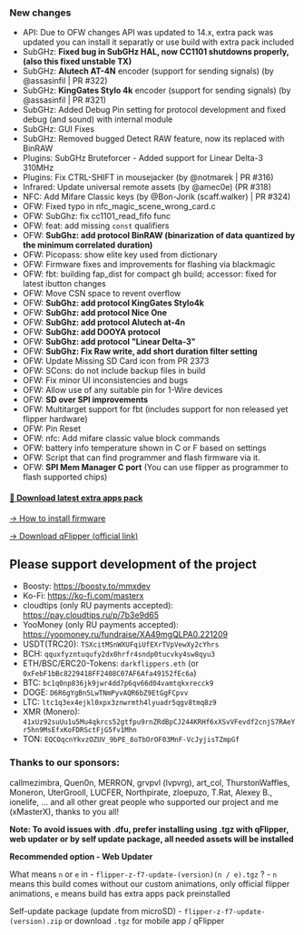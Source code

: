 ### New changes
* API: Due to OFW changes API was updated to 14.x, extra pack was updated you can install it separatly or use build with extra pack included
* SubGHz: **Fixed bug in SubGHz HAL, now CC1101 shutdowns properly, (also this fixed unstable TX)**
* SubGHz: **Alutech AT-4N** encoder (support for sending signals) (by @assasinfil | PR #322)
* SubGHz: **KingGates Stylo 4k** encoder (support for sending signals) (by @assasinfil | PR #321)
* SubGHz: Added Debug Pin setting for protocol development and fixed debug (and sound) with internal module
* SubGHz: GUI Fixes
* SubGHz: Removed bugged Detect RAW feature, now its replaced with BinRAW
* Plugins: SubGHz Bruteforcer - Added support for Linear Delta-3 310MHz
* Plugins: Fix CTRL-SHIFT in mousejacker (by @notmarek | PR #316)
* Infrared: Update universal remote assets (by @amec0e) (PR #318)
* NFC: Add Mifare Classic keys (by @Bon-Jorik (scaff.walker) | PR #324)
* OFW: Fixed typo in nfc_magic_scene_wrong_card.c 
* OFW: SubGhz: fix cc1101_read_fifo func
* OFW: feat: add missing `const` qualifiers
* OFW: **SubGhz: add protocol BinRAW (binarization of data quantized by the minimum correlated duration)**
* OFW: Picopass: show elite key used from dictionary 
* OFW: Firmware fixes and improvements for flashing via blackmagic
* OFW: fbt: building fap_dist for compact gh build; accessor: fixed for latest ibutton changes 
* OFW: Move CSN space to revent overflow
* OFW: **SubGhz: add protocol KingGates Stylo4k**
* OFW: **SubGhz: add protocol Nice One**
* OFW: **SubGhz: add protocol Alutech at-4n**
* OFW: **SubGhz: add DOOYA protocol**
* OFW: **SubGhz: add protocol "Linear Delta-3"**
* OFW: **SubGhz: Fix Raw write, add short duration filter setting**
* OFW: Update Missing SD Card icon from PR 2373
* OFW: SCons: do not include backup files in build
* OFW: Fix minor UI inconsistencies and bugs
* OFW: Allow use of any suitable pin for 1-Wire devices
* OFW: **SD over SPI improvements**
* OFW: Multitarget support for fbt (includes support for non released yet flipper hardware)
* OFW: Pin Reset
* OFW: nfc: Add mifare classic value block commands
* OFW: battery info temperature shown in C or F based on settings
* OFW: Script that can find programmer and flash firmware via it.
* OFW: **SPI Mem Manager C port** (You can use flipper as programmer to flash supported chips)

#### [🎲 Download latest extra apps pack](https://download-directory.github.io/?url=https://github.com/xMasterX/unleashed-extra-pack/tree/main/apps)

[-> How to install firmware](https://github.com/DarkFlippers/unleashed-firmware/blob/dev/documentation/HowToInstall.md)

[-> Download qFlipper (official link)](https://flipperzero.one/update)

## Please support development of the project
* Boosty: https://boosty.to/mmxdev
* Ko-Fi: https://ko-fi.com/masterx
* cloudtips (only RU payments accepted): https://pay.cloudtips.ru/p/7b3e9d65
* YooMoney (only RU payments accepted): https://yoomoney.ru/fundraise/XA49mgQLPA0.221209
* USDT(TRC20): `TSXcitMSnWXUFqiUfEXrTVpVewXy2cYhrs`
* BCH: `qquxfyzntuqufy2dx0hrfr4sndp0tucvky4sw8qyu3`
* ETH/BSC/ERC20-Tokens: `darkflippers.eth` (or `0xFebF1bBc8229418FF2408C07AF6Afa49152fEc6a`)
* BTC: `bc1q0np836jk9jwr4dd7p6qv66d04vamtqkxrecck9`
* DOGE: `D6R6gYgBn5LwTNmPyvAQR6bZ9EtGgFCpvv`
* LTC: `ltc1q3ex4ejkl0xpx3znwrmth4lyuadr5qgv8tmq8z9`
* XMR (Monero): `41xUz92suUu1u5Mu4qkrcs52gtfpu9rnZRdBpCJ244KRHf6xXSvVFevdf2cnjS7RAeYr5hn9MsEfxKoFDRSctFjG5fv1Mhn`
* TON: `EQCOqcnYkvzOZUV_9bPE_8oTbOrOF03MnF-VcJyjisTZmpGf`

### Thanks to our sponsors:
callmezimbra, Quen0n, MERRON, grvpvl (lvpvrg), art_col, ThurstonWaffles, Moneron, UterGrooll, LUCFER, Northpirate, zloepuzo, T.Rat, Alexey B., ionelife, ...
and all other great people who supported our project and me (xMasterX), thanks to you all!

**Note: To avoid issues with .dfu, prefer installing using .tgz with qFlipper, web updater or by self update package, all needed assets will be installed**

**Recommended option - Web Updater**

What means `n` or `e` in - `flipper-z-f7-update-(version)(n / e).tgz` ? - `n` means this build comes without our custom animations, only official flipper animations, 
`e` means build has extra apps pack preinstalled

Self-update package (update from microSD) - `flipper-z-f7-update-(version).zip` or download `.tgz` for mobile app / qFlipper


